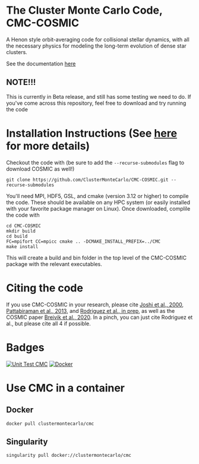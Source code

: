 # The Cluster Monte Carlo Code, CMC-COSMIC
A Henon style orbit-averaging code for collisional stellar dynamics, with all the necessary physics for modeling the long-term evolution of dense star clusters.  

See the documentation [here](https://clustermontecarlo.github.io/)

## NOTE!!!
This is currently in Beta release, and still has some testing we need to do.  If you've come across this repository, feel free to download and try running the code

# Installation Instructions (See [here](https://clustermontecarlo.github.io/CMC-COSMIC/install/index.html) for more details)

Checkout the code with (be sure to add the `--recurse-submodules` flag to download COSMIC as well!)

```
git clone https://github.com/ClusterMonteCarlo/CMC-COSMIC.git --recurse-submodules
```

You'll need MPI, HDF5, GSL, and cmake (version 3.12 or higher) to compile the code.  These should be available on any HPC system (or easily installed with your favorite package manager on Linux).  Once downloaded, complile the code with

```
cd CMC-COSMIC
mkdir build
cd build
FC=mpifort CC=mpicc cmake .. -DCMAKE_INSTALL_PREFIX=../CMC
make install
```

This will create a build and bin folder in the top level of the CMC-COSMIC package with the relevant executables.

# Citing the code
If you use CMC-COSMIC in your research, please cite [Joshi et al., 2000](https://ui.adsabs.harvard.edu/abs/2000ApJ...540..969J/abstract), [Pattabiraman et al., 2013](https://ui.adsabs.harvard.edu/abs/2013ApJS..204...15P/abstract), and [Rodriguez et al., in prep](https://i.pinimg.com/originals/ca/fe/32/cafe32d3992642c2f21b56d87d8b4768.gif), as well as the COSMIC paper [Breivik et al., 2020](https://ui.adsabs.harvard.edu/abs/2020ApJ...898...71B/abstract).  In a pinch, you can just cite Rodriguez et al., but please cite all 4 if possible.

# Badges
[![Unit Test CMC](https://github.com/ClusterMonteCarlo/CMC-COSMIC/actions/workflows/python-package.yml/badge.svg)](https://github.com/ClusterMonteCarlo/CMC-COSMIC/actions/workflows/python-package.yml)
[![Docker](https://img.shields.io/docker/v/clustermontecarlo/cmc.svg)](https://hub.docker.com/repository/docker/clustermontecarlo/cmc)

# Use CMC in a container

## Docker
```
docker pull clustermontecarlo/cmc
```
## Singularity
```
singularity pull docker://clustermontecarlo/cmc
```
